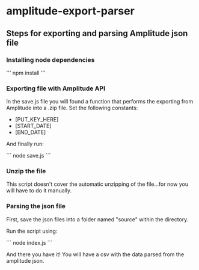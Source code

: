 # amplitude-export-parser

## Steps for exporting and parsing Amplitude json file

### Installing node dependencies

'''
npm install
'''

### Exporting file with Amplitude API

In the save.js file you will found a function that performs the exporting from Amplitude into a .zip file. Set the following constants:

- [PUT_KEY_HERE]
- [START_DATE]
- [END_DATE]

And finally run:

´´´
node save.js
´´´

### Unzip the file

This script doesn't cover the automatic unzipping of the file...for now you will have to do it manually.

### Parsing the json file

First, save the json files into a folder named "source" within the directory.

Run the script using:

´´´
node index.js
´´´

And there you have it! You will have a csv with the data parsed from the amplitude json.
